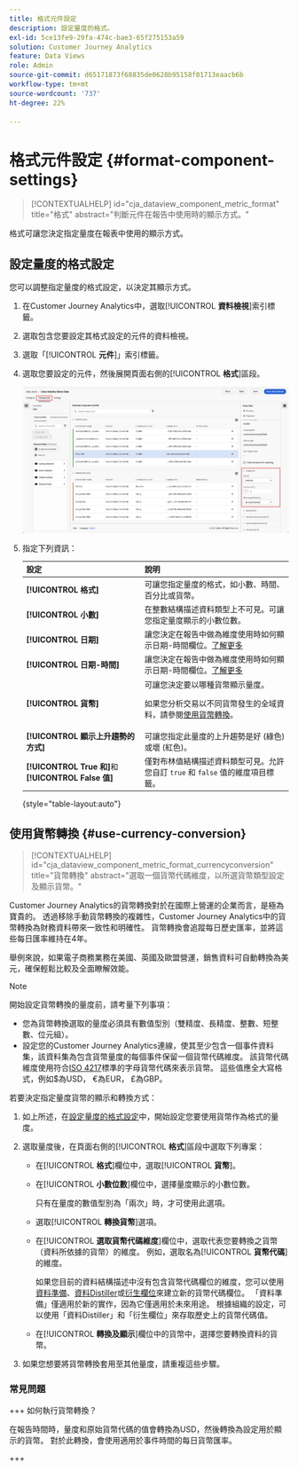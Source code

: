 ```yaml
---
title: 格式元件設定
description: 設定量度的格式。
exl-id: 5ce13fe9-29fa-474c-bae3-65f275153a59
solution: Customer Journey Analytics
feature: Data Views
role: Admin
source-git-commit: d65171873f68835de0628b95158f01713eaacb6b
workflow-type: tm+mt
source-wordcount: '737'
ht-degree: 22%

---
```


# 格式元件設定 {#format-component-settings}

<!-- markdownlint-disable MD034 -->

>[!CONTEXTUALHELP]
>id="cja_dataview_component_metric_format"
>title="格式"
>abstract="判斷元件在報告中使用時的顯示方式。"

<!-- markdownlint-enable MD034 -->


格式可讓您決定指定量度在報表中使用的顯示方式。

## 設定量度的格式設定

您可以調整指定量度的格式設定，以決定其顯示方式。

1. 在Customer Journey Analytics中，選取&#x200B;[!UICONTROL **資料檢視**]&#x200B;索引標籤。

1. 選取包含您要設定其格式設定的元件的資料檢視。

1. 選取「[!UICONTROL **元件**]」索引標籤。

1. 選取您要設定的元件，然後展開頁面右側的&#x200B;[!UICONTROL **格式**]&#x200B;區段。

   ![格式設定](../assets/format-settings.png)

1. 指定下列資訊：

   | 設定 | 說明 |
   | --- | --- |
   | **[!UICONTROL 格式]** | 可讓您指定量度的格式，如小數、時間、百分比或貨幣。 |
   | **[!UICONTROL 小數]** | 在整數結構描述資料類型上不可見。可讓您指定量度顯示的小數位數。 |
   | **[!UICONTROL 日期]** | 讓您決定在報告中做為維度使用時如何顯示日期-時間欄位。[了解更多](../../use-cases/data-views/data-views-usecases.md#date-and-date-time-use-cases) |
   | **[!UICONTROL 日期-時間]** | 讓您決定在報告中做為維度使用時如何顯示日期-時間欄位。[了解更多](../../use-cases/data-views/data-views-usecases.md#date-and-date-time-use-cases) |
   | **[!UICONTROL 貨幣]** | 可讓您決定要以哪種貨幣顯示量度。 <p>如果您分析交易以不同貨幣發生的全域資料，請參閱[使用貨幣轉換](#use-currency-conversion)。</p> |
   | **[!UICONTROL 顯示上升趨勢的方式]** | 可讓您指定此量度的上升趨勢是好 (綠色) 或壞 (紅色)。 |
   | **[!UICONTROL True 和]**&#x200B;和 **[!UICONTROL False 值]** | 僅對布林值結構描述資料類型可見。允許您自訂 `true` 和 `false` 值的維度項目標籤。 |

   {style="table-layout:auto"}

## 使用貨幣轉換 {#use-currency-conversion}

<!-- markdownlint-disable MD034 -->

>[!CONTEXTUALHELP]
>id="cja_dataview_component_metric_format_currencyconversion"
>title="貨幣轉換"
>abstract="選取一個貨幣代碼維度，以所選貨幣類型設定及顯示貨幣。"

<!-- markdownlint-enable MD034 -->

Customer Journey Analytics的貨幣轉換對於在國際上營運的企業而言，是極為寶貴的。 透過移除手動貨幣轉換的複雜性，Customer Journey Analytics中的貨幣轉換為財務資料帶來一致性和明確性。 貨幣轉換會追蹤每日歷史匯率，並將這些每日匯率維持在4年。

舉例來說，如果電子商務業務在美國、英國及歐盟營運，銷售資料可自動轉換為美元，確保輕鬆比較及全面瞭解效能。

>[!NOTE]
>
>開始設定貨幣轉換的量度前，請考量下列事項：
>
>* 您為貨幣轉換選取的量度必須具有數值型別（雙精度、長精度、整數、短整數、位元組）。
>* 設定您的Customer Journey Analytics連線，使其至少包含一個事件資料集，該資料集為包含貨幣量度的每個事件保留一個貨幣代碼維度。 該貨幣代碼維度使用符合[ISO 4217](https://www.iso.org/iso-4217-currency-codes.html)標準的字母貨幣代碼來表示貨幣。 這些值應全大寫格式，例如$為USD， €為EUR， £為GBP。

若要決定指定量度貨幣的顯示和轉換方式：

1. 如上所述，在[設定量度的格式設定](#configure-format-settings-for-a-metric)中，開始設定您要使用貨幣作為格式的量度。

1. 選取量度後，在頁面右側的&#x200B;[!UICONTROL **格式**]&#x200B;區段中選取下列專案：

   * 在&#x200B;[!UICONTROL **格式**]&#x200B;欄位中，選取&#x200B;[!UICONTROL **貨幣**]。

   * 在&#x200B;[!UICONTROL **小數位數**]&#x200B;欄位中，選擇量度顯示的小數位數。

     只有在量度的數值型別為「兩次」時，才可使用此選項。

   * 選取&#x200B;[!UICONTROL **轉換貨幣**]&#x200B;選項。

   * 在&#x200B;[!UICONTROL **選取貨幣代碼維度**]&#x200B;欄位中，選取代表您要轉換之貨幣（資料所依據的貨幣）的維度。 例如，選取名為&#x200B;[!UICONTROL **貨幣代碼**]&#x200B;的維度。

     如果您目前的資料結構描述中沒有包含貨幣代碼欄位的維度，您可以使用[資料準備](https://experienceleague.adobe.com/docs/experience-platform/data-prep/home.html?lang=zh-Hant)、[資料Distiller](https://experienceleague.adobe.com/docs/experience-platform/query/data-distiller/overview.html)或[衍生欄位](/help/data-views/derived-fields/derived-fields.md)來建立新的貨幣代碼欄位。 「資料準備」僅適用於新的實作，因為它僅適用於未來用途。 根據組織的設定，可以使用「資料Distiller」和「衍生欄位」來存取歷史上的貨幣代碼值。

   * 在&#x200B;[!UICONTROL **轉換及顯示**]&#x200B;欄位中的貨幣中，選擇您要轉換資料的貨幣。

1. 如果您想要將貨幣轉換套用至其他量度，請重複這些步驟。



### 常見問題

+++ 如何執行貨幣轉換？

在報告時間時，量度和原始貨幣代碼的值會轉換為USD，然後轉換為設定用於顯示的貨幣。 對於此轉換，會使用適用於事件時間的每日貨幣匯率。

+++

